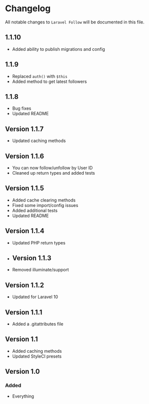# Changelog

All notable changes to `Laravel Follow` will be documented in this file.

## 1.1.10

- Added ability to publish migrations and config

## 1.1.9

- Replaced `auth()` with `$this`
- Added method to get latest followers

## 1.1.8

- Bug fixes
- Updated README

## Version 1.1.7

- Updated caching methods

## Version 1.1.6

- You can now follow/unfollow by User ID
- Cleaned up return types and added tests

## Version 1.1.5

- Added cache clearing methods
- Fixed some import/config issues
- Added additional tests
- Updated README

## Version 1.1.4

- Updated PHP return types

- ## Version 1.1.3

- Removed illuminate/support

## Version 1.1.2

- Updated for Laravel 10

## Version 1.1.1

- Added a .gitattributes file

## Version 1.1

- Added caching methods
- Updated StyleCI presets

## Version 1.0

### Added

- Everything
